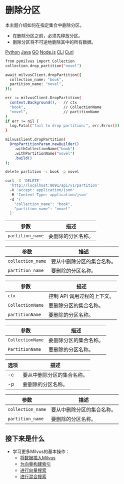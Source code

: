 删除分区
====

本主题介绍如何在指定集合中删除分区。



- 在删除分区之前，必须先释放分区。
- 删除分区将不可逆地删除其中的所有数据。

[Python](#python) 
[Java](#java)
[GO](#go)
[Node.js](#javascript)
[CLI](#shell)
[Curl](#curl)

```bash
from pymilvus import Collection
collection.drop_partition("novel")

```

```bash
await milvusClient.dropPartition({
  collection_name: "book",
  partition_name: "novel",
});

```

```bash
err := milvusClient.DropPartition(
  context.Background(),   // ctx
  "book",                 // CollectionName
  "novel",                // partitionName
)
if err != nil {
  log.Fatal("fail to drop partition:", err.Error())
}

```

```bash
milvusClient.dropPartition(
  DropPartitionParam.newBuilder()
    .withCollectionName("book")
    .withPartitionName("novel")
    .build()
);

```

```bash
delete partition -c book -p novel

```

```bash
curl -X 'DELETE' 
  'http://localhost:9091/api/v1/partition' 
  -H 'accept: application/json' 
  -H 'Content-Type: application/json' 
  -d '{
    "collection_name": "book",
    "partition_name": "novel"
  }'

```
| 参数 | 描述 |
| --- | --- |
| `partition_name` | 要删除的分区名称。 |

| 参数 | 描述 |
| --- | --- |
| `collection_name` | 要从中删除分区的集合名称。 |
| `partition_name` | 要删除的分区名称。 |

| 参数 | 描述 |
| --- | --- |
| `ctx` | 控制 API 调用过程的上下文。 |
| `CollectionName` | 要删除分区的集合名称。 |
| `partitionName` | 要删除的分区名称。 |

| 参数 | 描述 |
| --- | --- |
| `CollectionName` | 要删除分区的集合名称。 |
| `PartitionName` | 要删除的分区名称。 |

| 选项 | 描述 |
| --- | --- |
| -c | 要从中删除分区的集合名称。 |
| -p | 要删除的分区名称。 |

| 参数 | 描述 |
| --- | --- |
| `collection_name` | 要从中删除分区的集合名称。 |
| `partition_name` | 要删除的分区名称。 |

接下来是什么
------

* 学习更多Milvus的基本操作：
	+ [将数据插入Milvus](insert_data.md)
	+ [为向量构建索引](build_index.md)
	+ [进行向量搜索](search.md)
	+ [进行混合搜索](hybridsearch.md)
